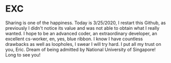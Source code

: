 # EXC
Sharing is one of the happiness.
Today is 3/25/2020, I restart this Github, as previously I didn't notice its value and was not able to obtain what I really wanted.
I hope to be an advanced coder, an extraordinary developer, an excellent cs-worker, en, yes, blue ribbon.
I know I have countless drawbacks as well as loopholes, I swear I will try hard.
I put all my trust on you, Eric.
Dream of being admitted by National University of Singapore!
Long to see you!
